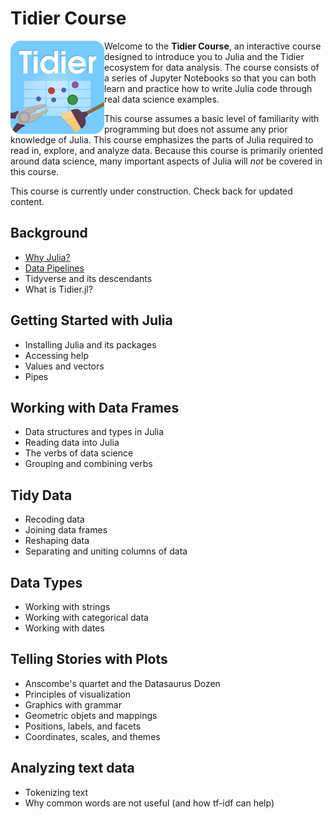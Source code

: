 # Tidier Course

<img src="https://raw.githubusercontent.com/TidierOrg/.github/main/profile/TidierOrg_logo.png" align="left" style="padding-right:10x;" width="150"/>

Welcome to the **Tidier Course**, an interactive course designed to introduce you to Julia and the Tidier ecosystem for data analysis. The course consists of a series of Jupyter Notebooks so that you can both learn and practice how to write Julia code through real data science examples.

This course assumes a basic level of familiarity with programming but does not assume any prior knowledge of Julia. This course emphasizes the parts of Julia required to read in, explore, and analyze data. Because this course is primarily oriented around data science, many important aspects of Julia will *not* be covered in this course.

This course is currently under construction. Check back for updated content.

## Background

- [Why Julia?](why-julia/why-julia.ipynb)
- [Data Pipelines](data-pipelines/data-pipelines.ipynb)
- Tidyverse and its descendants
- What is Tidier.jl?

## Getting Started with Julia

- Installing Julia and its packages
- Accessing help
- Values and vectors
- Pipes

## Working with Data Frames

- Data structures and types in Julia
- Reading data into Julia
- The verbs of data science
- Grouping and combining verbs

## Tidy Data

- Recoding data
- Joining data frames
- Reshaping data
- Separating and uniting columns of data

## Data Types

- Working with strings
- Working with categorical data
- Working with dates

## Telling Stories with Plots

- Anscombe's quartet and the Datasaurus Dozen
- Principles of visualization
- Graphics with grammar
- Geometric objets and mappings
- Positions, labels, and facets
- Coordinates, scales, and themes

## Analyzing text data
- Tokenizing text
- Why common words are not useful (and how tf-idf can help)